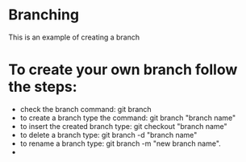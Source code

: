 # Branching
This is an example of creating a branch


# To create your own branch follow the steps:
  - check the branch command: git branch
  - to create a branch type the command: git branch "branch name"
  - to insert the created branch type: git checkout "branch name"
  - to delete a branch type: git branch -d "branch name"
  - to rename a branch type: git branch -m "new branch name".
  - 
